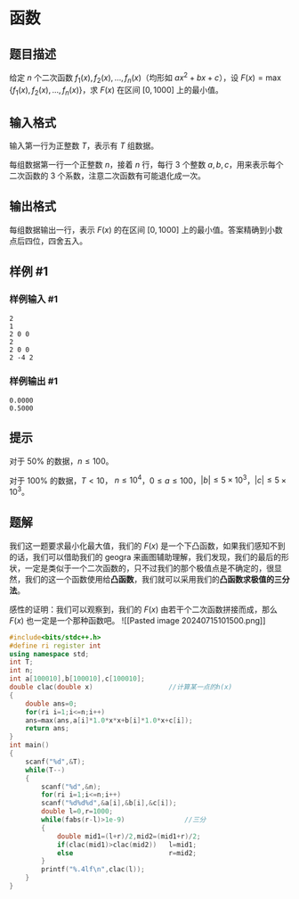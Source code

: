 # 函数

## 题目描述

给定 $n$ 个二次函数 $f_1(x),f_2(x),\dots,f_n(x)$（均形如 $ax^2+bx+c$），设 $F(x)=\max\{f_1(x),f_2(x),...,f_n(x)\}$，求 $F(x)$ 在区间 $[0,1000]$ 上的最小值。

## 输入格式

输入第一行为正整数 $T$，表示有 $T$ 组数据。

每组数据第一行一个正整数 $n$，接着 $n$ 行，每行 $3$ 个整数 $a,b,c$，用来表示每个二次函数的 $3$ 个系数，注意二次函数有可能退化成一次。

## 输出格式

每组数据输出一行，表示 $F(x)$ 的在区间 $[0,1000]$ 上的最小值。答案精确到小数点后四位，四舍五入。

## 样例 #1

### 样例输入 #1

```
2
1
2 0 0
2
2 0 0
2 -4 2
```

### 样例输出 #1

```
0.0000
0.5000
```

## 提示

对于 $50\%$ 的数据，$n\le 100$。

对于 $100\%$ 的数据，$T<10$，$\ n\le 10^4$，$0\le a\le 100$，$|b| \le 5\times 10^3$，$|c| \le 5\times 10^3$。

## 题解
我们这一题要求最小化最大值，我们的 $F(x)$ 是一个下凸函数，如果我们感知不到的话，我们可以借助我们的 geogra 来画图辅助理解，我们发现，我们的最后的形状，一定是类似于一个二次函数的，只不过我们的那个极值点是不确定的，很显然，我们的这一个函数使用给**凸函数**，我们就可以采用我们的**凸函数求极值的三分法**。

感性的证明：我们可以观察到，我们的 $F(x)$ 由若干个二次函数拼接而成，那么 $F(x)$ 也一定是一个那种函数吧。
![[Pasted image 20240715101500.png]]


```cpp
#include<bits/stdc++.h>
#define ri register int
using namespace std;
int T;
int n;
int a[100010],b[100010],c[100010];
double clac(double x)					//计算某一点的h(x) 
{
	double ans=0;
	for(ri i=1;i<=n;i++)
	ans=max(ans,a[i]*1.0*x*x+b[i]*1.0*x+c[i]);
	return ans;
}
int main()
{
	scanf("%d",&T);
	while(T--)
	{
		scanf("%d",&n);
		for(ri i=1;i<=n;i++)
		scanf("%d%d%d",&a[i],&b[i],&c[i]);
		double l=0,r=1000;
		while(fabs(r-l)>1e-9)				//三分 
		{
			double mid1=(l+r)/2,mid2=(mid1+r)/2;
			if(clac(mid1)>clac(mid2))	l=mid1;
			else						r=mid2;
		}
		printf("%.4lf\n",clac(l));
	}
}
```